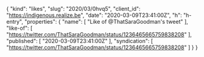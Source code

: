 {
  "kind": "likes",
  "slug": "2020/03/0hvq5",
  "client_id": "https://indigenous.realize.be",
  "date": "2020-03-09T23:41:00Z",
  "h": "h-entry",
  "properties": {
    "name": [
      "Like of @ThatSaraGoodman's tweet"
    ],
    "like-of": [
      "https://twitter.com/ThatSaraGoodman/status/1236465665759838208"
    ],
    "published": [
      "2020-03-09T23:41:00Z"
    ],
    "syndication": [
      "https://twitter.com/ThatSaraGoodman/status/1236465665759838208"
    ]
  }
}
